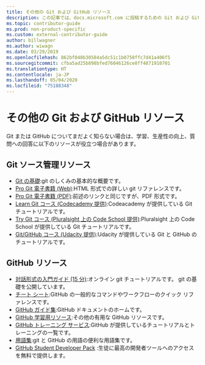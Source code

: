```yaml
---
title: その他の Git および GitHub リソース
description: この記事では、docs.microsoft.com に投稿するための Git および GitHub の学習に関する推奨されるリソースの一覧を示します。
ms.topic: contributor-guide
ms.prod: non-product-specific
ms.custom: external-contributor-guide
author: billwagner
ms.author: wiwagn
ms.date: 03/29/2019
ms.openlocfilehash: 862bf048b30584a5dc51c1b0758ffc7d41a406f5
ms.sourcegitcommit: cfba5ad25b898bfed76046126ce8ff4871910701
ms.translationtype: HT
ms.contentlocale: ja-JP
ms.lasthandoff: 05/04/2020
ms.locfileid: "75188348"
---
```

# <a name="additional-git-and-github-resources"></a>その他の Git および GitHub リソース

Git または GitHub についてまだよく知らない場合は、学習、生産性の向上、質問への回答に以下のリソースが役立つ場合があります。

## <a name="git-source-control-resources"></a>Git ソース管理リソース

- [Git の基礎](https://go.microsoft.com/fwlink/?linkid=853939):git のしくみの基本的な概要です。
- [Pro Git 電子書籍 (Web)](https://go.microsoft.com/fwlink/?linkid=853940):HTML 形式での詳しい git リファレンスです。
- [Pro Git 電子書籍 (PDF)](https://progit2.s3.amazonaws.com/en/2016-03-22-f3531/progit-en.1084.pdf):前述のリンクと同じですが、PDF 形式です。
- [Learn Git コース (Codecademy 提供)](https://www.codecademy.com/learn/learn-git):Codeacademy が提供している Git チュートリアルです。
- [Try Git コース (Pluralsight 上の Code School 提供)](https://www.pluralsight.com/courses/code-school-git-real):Pluralsight 上の Code School が提供している Git チュートリアルです。
- [Git/GitHub コース (Udacity 提供)](https://www.udacity.com/course/how-to-use-git-and-github--ud775):Udacity が提供している Git と GitHub のチュートリアルです。

## <a name="github-resources"></a>GitHub リソース

- [対話形式の入門ガイド (15 分)](https://try.github.io/):オンライン git チュートリアルです。 git の基礎を公開しています。
- [チート シート](https://go.microsoft.com/fwlink/?linkid=853941):GitHub の一般的なコマンドやワークフローのクイック リファレンスです。
- [GitHub ガイド集](https://guides.github.com/):GitHub ドキュメントのホームです。
- [GitHub 学習用リソース](https://help.github.com/articles/git-and-github-learning-resources/):その他の有用な GitHub リソースです。
- [GitHub トレーニング サービス](https://services.github.com/training/):GitHub が提供しているチュートリアルとトレーニングの一覧です。
- [用語集](https://help.github.com/articles/github-glossary):git と GitHub の用語の便利な用語集です。
- [GitHub Student Developer Pack](https://education.github.com/pack) :生徒に最高の開発者ツールへのアクセスを無料で提供します。
